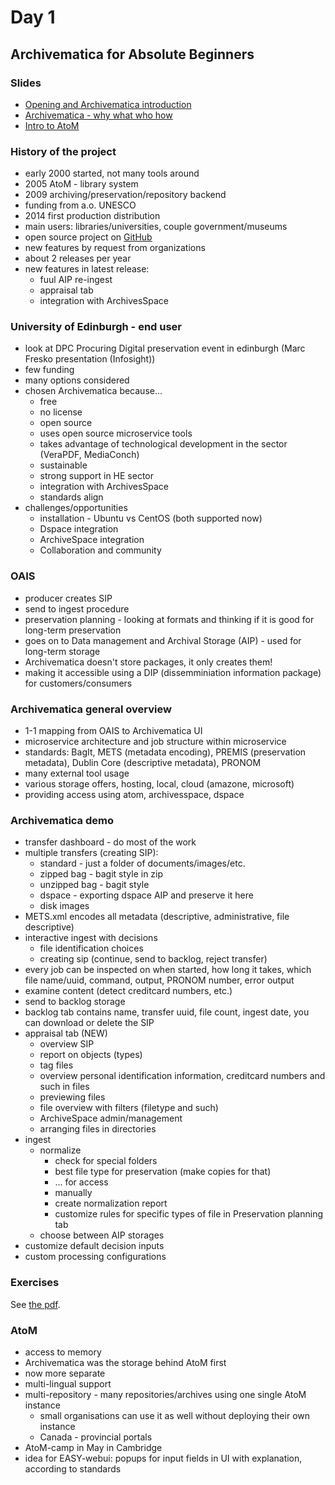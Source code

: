 Day 1
=====

Archivematica for Absolute Beginners
------------------------------------

### Slides
* [Opening and Archivematica introduction](slides/Opening%20slides%20and%20Archivematica%20introduction.pdf)
* [Archivematica - why what who how](slides/Archivematica%20-%20why%20what%20who%20how.pdf)
* [Intro to AtoM](slides/Intro%20to%20AtoM.pdf)

### History of the project
* early 2000 started, not many tools around
* 2005 AtoM - library system
* 2009 archiving/preservation/repository backend
* funding from a.o. UNESCO
* 2014 first production distribution
* main users: libraries/universities, couple government/museums
* open source project on [GitHub](https://github.com/artefactual/archivematica)
* new features by request from organizations
* about 2 releases per year
* new features in latest release:
    * fuul AIP re-ingest
    * appraisal tab
    * integration with ArchivesSpace

### University of Edinburgh - end user
* look at DPC Procuring Digital preservation event in edinburgh (Marc Fresko presentation (Infosight))
* few funding
* many options considered
* chosen Archivematica because...
    * free
    * no license
    * open source
    * uses open source microservice tools
    * takes advantage of technological development in the sector (VeraPDF, MediaConch)
    * sustainable
    * strong support in HE sector
    * integration with ArchivesSpace
    * standards align
* challenges/opportunities
    * installation - Ubuntu vs CentOS (both supported now)
    * Dspace integration
    * ArchiveSpace integration
    * Collaboration and community

### OAIS
* producer creates SIP
* send to ingest procedure
* preservation planning - looking at formats and thinking if it is good for long-term preservation
* goes on to Data management and Archival Storage (AIP) - used for long-term storage
* Archivematica doesn't store packages, it only creates them!
* making it accessible using a DIP (dissemminiation information package) for customers/consumers

### Archivematica general overview
* 1-1 mapping from OAIS to Archivematica UI
* microservice architecture and job structure within microservice
* standards: BagIt, METS (metadata encoding), PREMIS (preservation metadata), Dublin Core (descriptive metadata), PRONOM
* many external tool usage
* various storage offers, hosting, local, cloud (amazone, microsoft)
* providing access using atom, archivesspace, dspace

### Archivematica demo
* transfer dashboard - do most of the work
* multiple transfers (creating SIP):
    * standard - just a folder of documents/images/etc.
    * zipped bag - bagit style in zip
    * unzipped bag - bagit style
    * dspace - exporting dspace AIP and preserve it here
    * disk images
* METS.xml encodes all metadata (descriptive, administrative, file descriptive)
* interactive ingest with decisions
    * file identification choices
    * creating sip (continue, send to backlog, reject transfer)
* every job can be inspected on when started, how long it takes, which file name/uuid, command, output, PRONOM number, error output
* examine content (detect creditcard numbers, etc.)
* send to backlog storage
* backlog tab contains name, transfer uuid, file count, ingest date, you can download or delete the SIP
* appraisal tab (NEW)
    * overview SIP
    * report on objects (types)
    * tag files
    * overview personal identification information, creditcard numbers and such in files
    * previewing files
    * file overview with filters (filetype and such)
    * ArchiveSpace admin/management
    * arranging files in directories
* ingest
    * normalize
        * check for special folders
        * best file type for preservation (make copies for that)
        * ... for access
        * manually
        * create normalization report
        * customize rules for specific types of file in Preservation planning tab
    * choose between AIP storages
* customize default decision inputs
* custom processing configurations

### Exercises
See [the pdf](/Archivematica-exercises.pdf).

### AtoM
* access to memory
* Archivematica was the storage behind AtoM first
* now more separate
* multi-lingual support
* multi-repository - many repositories/archives using one single AtoM instance
    * small organisations can use it as well without deploying their own instance
    * Canada - provincial portals
* AtoM-camp in May in Cambridge
* idea for EASY-webui: popups for input fields in UI with explanation, according to standards
